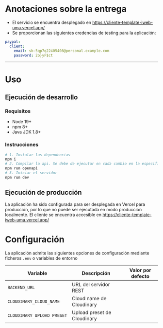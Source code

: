 # Anotaciones sobre la entrega

- El servicio se encuentra desplegado en
  https://cliente-template-iweb-uma.vercel.app/
- Se proporcionan las siguientes credencias de testing para la aplicación:

```yml
paypal:
  client:
    email: sb-5qp7q22405408@personal.example.com
    password: 2o}yF$ct
```

---

# Uso

## Ejecución de desarrollo

### Requisitos

- Node 19+
- npm 8+
- Java JDK 1.8+

### Instrucciones

```sh
# 1. Instalar las dependencias
npm i
# 2. Compilar la api. Se debe de ejecutar en cada cambio en la especificación
npm run openapi
# 3. Iniciar el servidor
npm run dev
```

## Ejecución de producción

La aplicación ha sido configurada para ser desplegada en Vercel para producción,
por lo que no puede ser ejecutada en modo producción localmente. El cliente se
encuentra accesible en https://cliente-template-iweb-uma.vercel.app/

# Configuración

La aplicación admite las siguientes opciones de configuración mediante ficheros
`.env` o variables de entorno

| Variable                   | Descripción                 | Valor por defecto |
| -------------------------- | --------------------------- | ----------------- |
| `BACKEND_URL`              | URL del servidor REST       |
| `CLOUDINARY_CLOUD_NAME`    | Cloud name de Cloudinary    |
| `CLOUDINARY_UPLOAD_PRESET` | Upload preset de Cloudinary |
